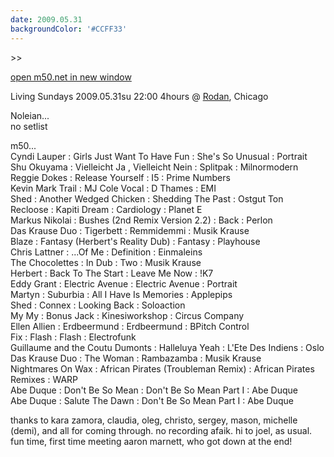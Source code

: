 ```yaml
---
date: 2009.05.31
backgroundColor: '#CCFF33'
---
```


\>>

[open m50.net in new window  
](http://m50.net/)

Living Sundays 2009.05.31su 22:00 4hours @ [Rodan](http://www.rodan.ws/), Chicago  

Noleian...  
no setlist  

m50...  
Cyndi Lauper : Girls Just Want To Have Fun : She's So Unusual : Portrait  
Shu Okuyama : Vielleicht Ja , Vielleicht Nein : Splitpak : Milnormodern  
Reggie Dokes : Release Yourself : I5 : Prime Numbers  
Kevin Mark Trail : MJ Cole Vocal : D Thames : EMI  
Shed : Another Wedged Chicken : Shedding The Past : Ostgut Ton  
Recloose : Kapiti Dream : Cardiology : Planet E  
Markus Nikolai : Bushes (2nd Remix Version 2.2) : Back : Perlon  
Das Krause Duo : Tigerbett : Remmidemmi : Musik Krause  
Blaze : Fantasy (Herbert's Reality Dub) : Fantasy : Playhouse  
Chris Lattner : ...Of Me : Definition : Einmaleins  
The Chocolettes : In Dub : Two : Musik Krause  
Herbert : Back To The Start : Leave Me Now : !K7  
Eddy Grant : Electric Avenue : Electric Avenue : Portrait  
Martyn : Suburbia : All I Have Is Memories : Applepips  
Shed : Connex : Looking Back : Soloaction  
My My : Bonus Jack : Kinesiworkshop : Circus Company  
Ellen Allien : Erdbeermund : Erdbeermund : BPitch Control  
Fix : Flash : Flash : Electrofunk  
Guillaume and the Coutu Dumonts : Halleluya Yeah : L'Ete Des Indiens : Oslo  
Das Krause Duo : The Woman : Rambazamba : Musik Krause  
Nightmares On Wax : African Pirates (Troubleman Remix) : African Pirates Remixes : WARP  
Abe Duque : Don't Be So Mean : Don't Be So Mean Part I : Abe Duque  
Abe Duque : Salute The Dawn : Don't Be So Mean Part I : Abe Duque  

thanks to kara zamora, claudia, oleg, christo, sergey, mason, michelle (demi), and all for coming through. no recording afaik. hi to joel, as usual. fun time, first time meeting aaron marnett, who got down at the end!